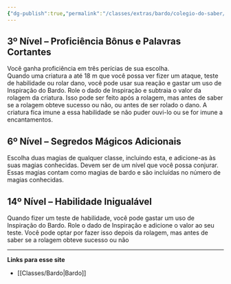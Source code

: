 ```yaml
---
{"dg-publish":true,"permalink":"/classes/extras/bardo/colegio-do-saber/","created":"2024-08-17T10:43:42.192-03:00","updated":"2024-07-28T22:14:52.266-03:00"}
---
```



## 3º Nível – Proficiência Bônus e Palavras Cortantes  
Você ganha proficiência em três perícias de sua escolha.  
Quando uma criatura a até 18 m que você possa ver fizer um ataque, teste de habilidade ou rolar dano, você pode usar sua reação e gastar um uso de Inspiração do Bardo. Role o dado de Inspiração e subtraia o valor da rolagem da criatura. Isso pode ser feito após a rolagem, mas antes de saber se a rolagem obteve sucesso ou não, ou antes de ser rolado o dano. A criatura fica imune a essa habilidade se não puder ouvi-lo ou se for imune a encantamentos.

## 6º Nível – Segredos Mágicos Adicionais 
Escolha duas magias de qualquer classe, incluindo esta, e adicione-as às suas magias conhecidas. Devem ser de um nível que você possa conjurar. Essas magias contam como magias de bardo e são incluídas no número de magias conhecidas.

## 14º Nível – Habilidade Inigualável  
Quando fizer um teste de habilidade, você pode gastar um uso de Inspiração do Bardo. Role o dado de Inspiração e adicione o valor ao seu teste. Você pode optar por fazer isso depois da rolagem, mas antes de saber se a rolagem obteve sucesso ou não
___
**Links para esse site**  
- [[Classes/Bardo\|Bardo]]